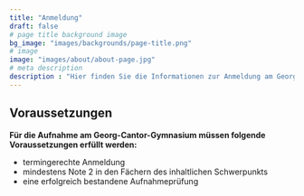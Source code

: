 ```yaml
---
title: "Anmeldung"
draft: false
# page title background image
bg_image: "images/backgrounds/page-title.png"
# image
image: "images/about/about-page.jpg"
# meta description
description : "Hier finden Sie die Informationen zur Anmeldung am Georg-Cantor-Gymnasium"
---
```


## Voraussetzungen

**Für die Aufnahme am Georg-Cantor-Gymnasium müssen folgende Voraussetzungen erfüllt werden:**
 * termingerechte Anmeldung
 * mindestens Note 2 in den Fächern des inhaltlichen Schwerpunkts
 * eine erfolgreich bestandene Aufnahmeprüfung
